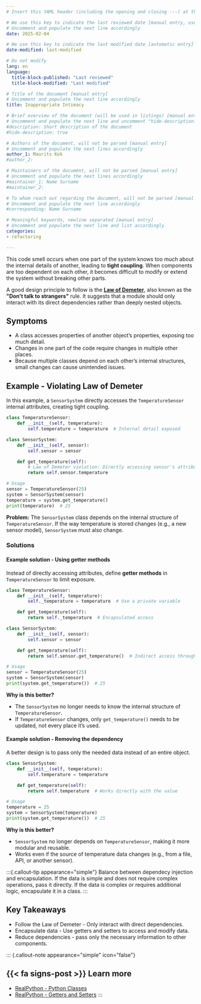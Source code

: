 ```yaml
---
# Insert this YAML header (including the opening and closing ---) at the beginning of the document and fill it out accordingly

# We use this key to indicate the last reviewed date [manual entry, use YYYY-MM-DD]
# Uncomment and populate the next line accordingly
date: 2025-02-04

# We use this key to indicate the last modified date [automatic entry]
date-modified: last-modified

# Do not modify
lang: en
language: 
  title-block-published: "Last reviewed"
  title-block-modified: "Last modified"

# Title of the document [manual entry]
# Uncomment and populate the next line accordingly
title: Inappropriate Intimacy

# Brief overview of the document (will be used in listings) [manual entry]
# Uncomment and populate the next line and uncomment "hide-description: true".
#description: Short description of the document
#hide-description: true

# Authors of the document, will not be parsed [manual entry]
# Uncomment and populate the next lines accordingly
author_1: Maurits Kok
#author_2:

# Maintainers of the document, will not be parsed [manual entry]
# Uncomment and populate the next lines accordingly
#maintainer_1: Name Surname
#maintainer_2:

# To whom reach out regarding the document, will not be parsed [manual entry]
# Uncomment and populate the next line accordingly
#corresponding: Name Surname

# Meaningful keywords, newline separated [manual entry]
# Uncomment and populate the next line and list accordingly
categories: 
- refactoring

---
```


This code smell occurs when one part of the system knows too much about the internal details of another, leading to **tight coupling**. When components are too dependent on each other, it becomes difficult to modify or extend the system without breaking other parts.

A good design principle to follow is the [**Law of Demeter**](https://en.wikipedia.org/wiki/Law_of_Demeter), also known as the **"Don't talk to strangers"** rule. It suggests that a module should only interact with its direct dependencies rather than deeply nested objects.

## Symptoms
- A class accesses properties of another object’s properties, exposing too much detail.
- Changes in one part of the code require changes in multiple other places.
- Because multiple classes depend on each other’s internal structures, small changes can cause unintended issues.

## Example - Violating Law of Demeter
In this example, a `SensorSystem` directly accesses the `TemperatureSensor` internal attributes, creating tight coupling.
```python
class TemperatureSensor:
    def __init__(self, temperature):
        self.temperature = temperature  # Internal detail exposed

class SensorSystem:
    def __init__(self, sensor):
        self.sensor = sensor

    def get_temperature(self):
        # Law of Demeter violation: Directly accessing sensor's attribute
        return self.sensor.temperature

# Usage
sensor = TemperatureSensor(25)
system = SensorSystem(sensor) 
temperature = system.get_temperature()
print(temperature)  # 25
```
**Problem:** The `SensorSystem` class depends on the internal structure of `TemperatureSensor`. If the way temperature is stored changes (e.g., a new sensor model), `SensorSystem` must also change.


### Solutions

#### Example solution - Using getter methods
Instead of directly accessing attributes, define **getter methods** in `TemperatureSensor` to limit exposure.

```python
class TemperatureSensor:
    def __init__(self, temperature):
        self._temperature = temperature  # Use a private variable

    def get_temperature(self):
        return self._temperature  # Encapsulated access

class SensorSystem:
    def __init__(self, sensor):
        self.sensor = sensor

    def get_temperature(self):
        return self.sensor.get_temperature()  # Indirect access through method

# Usage
sensor = TemperatureSensor(25)
system = SensorSystem(sensor)
print(system.get_temperature())  # 25
```
**Why is this better?**

- The `SensorSystem` no longer needs to know the internal structure of `TemperatureSensor`.
- If `TemperatureSensor` changes, only `get_temperature()` needs to be updated, not every place it’s used.


#### Example solution - Removing the dependency
A better design is to pass only the needed data instead of an entire object.
```python
class SensorSystem:
    def __init__(self, temperature):
        self.temperature = temperature

    def get_temperature(self):
        return self.temperature  # Works directly with the value

# Usage
temperature = 25
system = SensorSystem(temperature)
print(system.get_temperature())  # 25
```
**Why is this better?**

- `SensorSystem` no longer depends on `TemperatureSensor`, making it more modular and reusable.
- Works even if the source of temperature data changes (e.g., from a file, API, or another sensor).

:::{.callout-tip appearance="simple"}
Balance between dependecy injection and encapsulation. If the data is simple and does not require complex operations, pass it directly. If the data is complex or requires additional logic, encapsulate it in a class.
:::

## Key Takeaways
- Follow the Law of Demeter - Only interact with direct dependencies.
- Encapsulate data - Use getters and setters to access and modify data.
- Reduce dependencies - pass only the necessary information to other components.

::: {.callout-note appearance="simple" icon="false"}
## {{< fa signs-post >}} Learn more
- [RealPython - Python Classes](https://realpython.com/python-classes/)
- [RealPython - Getters and Setters](https://realpython.com/python-getter-setter/)
:::